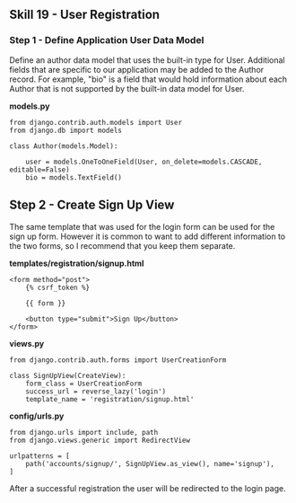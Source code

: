 ## Skill 19 - User Registration



### Step 1 - Define Application User Data Model

Define an author data model that uses the built-in type for User.  Additional
fields that are specific to our application may be added to the Author record.
For example, "bio" is a field that would hold information about each Author
that is not supported by the built-in data model for User.


**models.py**

    from django.contrib.auth.models import User
    from django.db import models

    class Author(models.Model):

        user = models.OneToOneField(User, on_delete=models.CASCADE, editable=False)
        bio = models.TextField()



## Step 2 - Create Sign Up View

The same template that was used for the login form can be used for the sign up
form.  However it is common to want to add different information to the two 
forms, so I recommend that you keep them separate.


**templates/registration/signup.html**

    <form method="post">
        {% csrf_token %}

        {{ form }}

        <button type="submit">Sign Up</button>
    </form>



**views.py**

    from django.contrib.auth.forms import UserCreationForm

    class SignUpView(CreateView):
        form_class = UserCreationForm
        success_url = reverse_lazy('login')
        template_name = 'registration/signup.html'



**config/urls.py**

    from django.urls import include, path
    from django.views.generic import RedirectView

    urlpatterns = [
        path('accounts/signup/', SignUpView.as_view(), name='signup'),
    ]

After a successful registration the user will be redirected to the login page.

